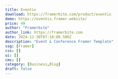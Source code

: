 ```yaml
---
title: Eventix
download: https://framerbite.com/product/eventix
demo: https://eventix.framer.website/
price: 49
author: "Framerbite"
author_link: https://framerbite.com
date: 2024-12-30T07:18:08.506Z
description: "Event & Conference Framer Template"
ssg: [Framer]
css: []
ui: []
cms: []
category: [Business,Blog]
draft: false
---
```

